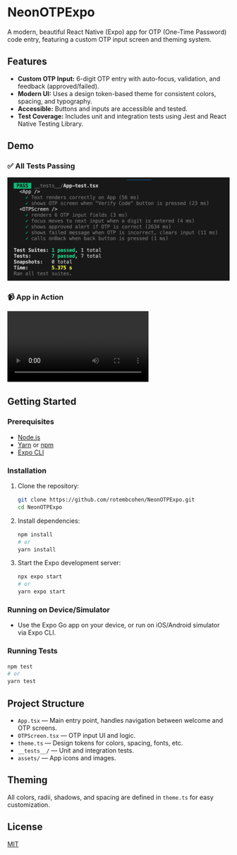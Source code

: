 # NeonOTPExpo

A modern, beautiful React Native (Expo) app for OTP (One-Time Password) code entry, featuring a custom OTP input screen and theming system.

## Features
- **Custom OTP Input:** 6-digit OTP entry with auto-focus, validation, and feedback (approved/failed).
- **Modern UI:** Uses a design token-based theme for consistent colors, spacing, and typography.
- **Accessible:** Buttons and inputs are accessible and tested.
- **Test Coverage:** Includes unit and integration tests using Jest and React Native Testing Library.


## Demo

### ✅ All Tests Passing
![All tests passing](assets/screenshot.png)

### 📹 App in Action
<video src="assets/demo.mp4" controls width="320"></video>


## Getting Started

### Prerequisites
- [Node.js](https://nodejs.org/)
- [Yarn](https://yarnpkg.com/) or [npm](https://www.npmjs.com/)
- [Expo CLI](https://docs.expo.dev/get-started/installation/)

### Installation
1. Clone the repository:
   ```sh
   git clone https://github.com/rotembcohen/NeonOTPExpo.git
   cd NeonOTPExpo
   ```
2. Install dependencies:
   ```sh
   npm install
   # or
   yarn install
   ```
3. Start the Expo development server:
   ```sh
   npx expo start
   # or
   yarn expo start
   ```

### Running on Device/Simulator
- Use the Expo Go app on your device, or run on iOS/Android simulator via Expo CLI.

### Running Tests
```sh
npm test
# or
yarn test
```

## Project Structure
- `App.tsx` — Main entry point, handles navigation between welcome and OTP screens.
- `OTPScreen.tsx` — OTP input UI and logic.
- `theme.ts` — Design tokens for colors, spacing, fonts, etc.
- `__tests__/` — Unit and integration tests.
- `assets/` — App icons and images.

## Theming
All colors, radii, shadows, and spacing are defined in `theme.ts` for easy customization.

## License
[MIT](LICENSE)
